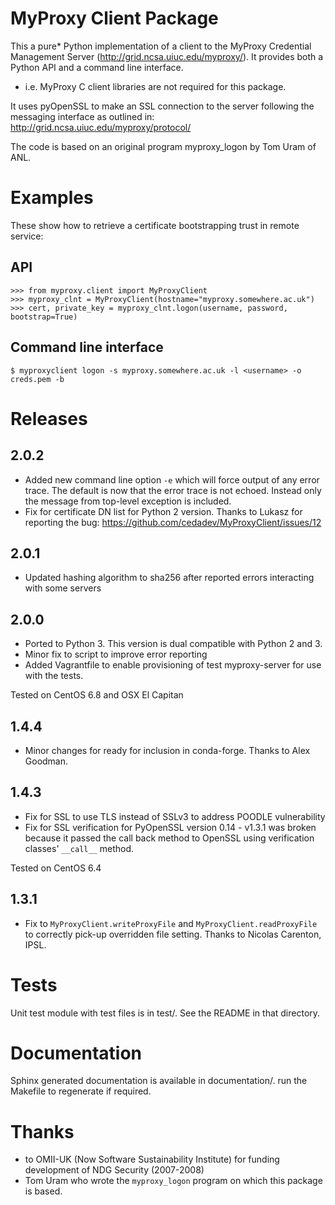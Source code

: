 MyProxy Client Package
======================
This a pure* Python implementation of a client to the MyProxy Credential
Management Server (http://grid.ncsa.uiuc.edu/myproxy/).  It provides both a
Python API and a command line interface.

* i.e. MyProxy C client libraries are not required for this package.

It uses pyOpenSSL to make an SSL connection to the server following the
messaging interface as outlined in: http://grid.ncsa.uiuc.edu/myproxy/protocol/

The code is based on an original program myproxy_logon by Tom Uram of ANL.

Examples
========
These show how to retrieve a certificate bootstrapping trust in remote service:

API
---

```
>>> from myproxy.client import MyProxyClient
>>> myproxy_clnt = MyProxyClient(hostname="myproxy.somewhere.ac.uk")
>>> cert, private_key = myproxy_clnt.logon(username, password, bootstrap=True)
```

Command line interface
----------------------
```
$ myproxyclient logon -s myproxy.somewhere.ac.uk -l <username> -o creds.pem -b
```

Releases
========
2.0.2
-----
 * Added new command line option `-e` which will force output of any error
   trace.  The default is now that the error trace is not echoed.  Instead only
   the message from top-level exception is included.
 * Fix for certificate DN list for Python 2 version.  Thanks to Lukasz for
   reporting the bug: https://github.com/cedadev/MyProxyClient/issues/12

2.0.1
-----
 * Updated hashing algorithm to sha256 after reported errors interacting with
   some servers

2.0.0
-----
 * Ported to Python 3.  This version is dual compatible with Python 2 and 3.
 * Minor fix to script to improve error reporting
 * Added Vagrantfile to enable provisioning of test myproxy-server for use with
   the tests.

Tested on CentOS 6.8 and OSX El Capitan

1.4.4
-----
 * Minor changes for ready for inclusion in conda-forge.  Thanks to Alex Goodman.

1.4.3
-----
 * Fix for SSL to use TLS instead of SSLv3 to address POODLE vulnerability
 * Fix for SSL verification for PyOpenSSL version 0.14 - v1.3.1 was broken
   because it passed the call back method to OpenSSL using verification classes'
   `__call__` method.

Tested on CentOS 6.4

1.3.1
-----
 * Fix to `MyProxyClient.writeProxyFile` and
   `MyProxyClient.readProxyFile` to correctly pick-up overridden file
   setting.  Thanks to Nicolas Carenton, IPSL.

Tests
=====
Unit test module with test files is in test/.  See the README in that directory.

Documentation
=============
Sphinx generated documentation is available in documentation/.  run the
Makefile to regenerate if required.

Thanks
======
 * to OMII-UK (Now Software Sustainability Institute) for funding development of NDG Security (2007-2008)
 * Tom Uram who wrote the `myproxy_logon` program on which this package is based.
